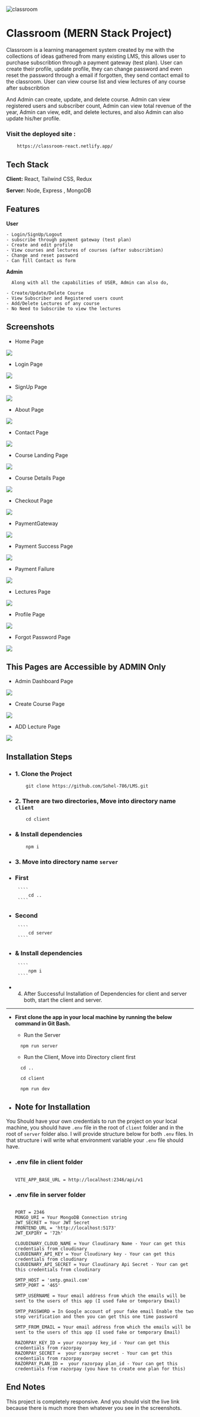 ![classroom](client/public/githubReadme/classroomlogo.png)

# Classroom (MERN Stack Project)

Classroom is a learning management system created by me with the collections of ideas gathered from many existing LMS, this allows user to purchase subscribtion through a payment gateway (test plan). User can create their profile, update profile, they can change password and even reset the password through a email if forgotten, they send contact email to the classroom. User can view course list and view lectures of any course after subscribtion

And Admin can create, update, and delete course. Admin can view registered users and subscriber count, Admin can view total revenue of the year, Admin can view, edit, and delete lectures, and also Admin can also update his/her profile.

### Visit the deployed site :

```
    https://classroom-react.netlify.app/
```

## Tech Stack

**Client:** React, Tailwind CSS, Redux

**Server:** Node, Express , MongoDB

## Features

**User**

    - Login/SignUp/Logout
    - subscribe through payment gateway (test plan)
    - Create and edit profile
    - View courses and lectures of courses (after subscribtion)
    - Change and reset password
    - Can fill Contact us form

**Admin**

      Along with all the capabilities of USER, Admin can also do,

    - Create/Update/Delete Course
    - View Subscriber and Registered users count
    - Add/Delete Lectures of any course
    - No Need to Subscribe to view the lectures

## Screenshots

- Home Page

![](client/public/githubReadme/homepage.png)

- Login Page

![](client/public/githubReadme/login.png)

- SignUp Page

![](client/public/githubReadme/signUp.png)

- About Page

![](client/public/githubReadme/aboutUs.png)

- Contact Page

![](client/public/githubReadme/contactUs.png)

- Course Landing Page

![](client/public/githubReadme/courseLandingPage.png)

- Course Details Page

![](client/public/githubReadme/courseDetailsPage.png)

- Checkout Page

![](client/public/githubReadme/checkout.png)

- PaymentGateway

![](client/public/githubReadme/paymentGateway.png)

- Payment Success Page

![](client/public/githubReadme/paymentSuccessPage.png)

- Payment Failure

![](client/public/githubReadme/paymentFailedpage.png)

- Lectures Page

![](client/public/githubReadme/Lectures.png)

- Profile Page

![](client/public/githubReadme/profile.png)

- Forgot Password Page

![](client/public/githubReadme/forgotPassword.png)

## This Pages are Accessible by ADMIN Only

- Admin Dashboard Page

![](client/public/githubReadme/adminDashboard.png)

- Create Course Page

![](client/public/githubReadme/createCourse.png)

- ADD Lecture Page

![](client/public/githubReadme/Addlecture.png)

## Installation Steps

- ### 1. Clone the Project

  ```
      git clone https://github.com/Sohel-786/LMS.git
  ```

- ### 2. There are two directories, Move into directory name `client`

  ```
      cd client
  ```

- ### & Install dependencies

  ```
      npm i
  ```

- ### 3. Move into directory name `server`

- ### First

       ````
           cd ..
       ````

- ### Second

       ````
           cd server
       ````

- ### & Install dependencies

       ````
           npm i
       ````

* 4.  After Successful Installation of Dependencies for client and server both,
      start the client and server.

---

- **First clone the app in your local machine by running the below command in Git Bash.**

  - Run the Server

  ```
    npm run server
  ```

  - Run the Client, Move into Directory client first

  ```
    cd ..
  ```

  ```
    cd client
  ```

  ```
    npm run dev
  ```

- ## Note for Installation

You Should have your own credentials to run the project on your local machine, you should have `.env` file in the root of `client` folder and in the root of `server` folder also. I will provide structure below for both `.env` files. In that structure i will write what environment variable your `.env` file should have.

- ### .env file in client folder

  ```

  VITE_APP_BASE_URL = http://localhost:2346/api/v1

  ```

- ### .env file in server folder

  ```

  PORT = 2346
  MONGO_URI = Your MongoDB Connection string
  JWT_SECRET = Your JWT Secret
  FRONTEND_URL = 'http://localhost:5173'
  JWT_EXPIRY = '72h'

  CLOUDINARY_CLOUD_NAME = Your Cloudinary Name - Your can get this credentials from cloudinary
  CLOUDINARY_API_KEY = Your Cloudinary key - Your can get this credentials from cloudinary
  CLOUDINARY_API_SECRET = Your Cloudinary Api Secret - Your can get this credentials from cloudinary

  SMTP_HOST = 'smtp.gmail.com'
  SMTP_PORT = '465'

  SMTP_USERNAME = Your email address from which the emails will be sent to the users of this app (I used fake or temporary Email)

  SMTP_PASSWORD = In Google account of your fake email Enable the two step verification and then you can get this one time password

  SMTP_FROM_EMAIL = Your email address from which the emails will be sent to the users of this app (I used fake or temporary Email)

  RAZORPAY_KEY_ID = your razorpay key_id - Your can get this credentials from razorpay
  RAZORPAY_SECRET =  your razorpay secret - Your can get this credentials from razorpay
  RAZORPAY_PLAN_ID =  your razorpay plan_id - Your can get this credentials from razorpay (you have to create one plan for this)

  ```

## End Notes

This project is completely responsive. And you should visit the live link because there is much more then whatever you see in the screenshots.

